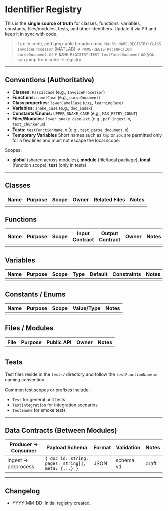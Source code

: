 # Identifier Registry

This is the **single source of truth** for classes, functions, variables, constants, files/modules, tests, and other identifiers.
Update it via PR and keep it in sync with code.

> Tip: In code, add grep-able breadcrumbs like `%% NAME-REGISTRY:CLASS InvoiceProcessor` (MATLAB), `# NAME-REGISTRY:FUNCTION parseDocument`, or `# NAME-REGISTRY:TEST testParseDocument` so you can jump from code → registry.

---

## Conventions (Authoritative)

- **Classes:** `PascalCase` (e.g., `InvoiceProcessor`)
- **Functions:** `camelCase` (e.g., `parseDocument`)
- **Class properties:** `lowerCamelCase` (e.g., `learningRate`)
- **Variables:** `snake_case` (e.g., `doc_index`)
- **Constants/Enums:** `UPPER_SNAKE_CASE` (e.g., `MAX_RETRY_COUNT`)
- **Files/Modules:** `lower_snake_case.ext` (e.g., `pdf_ingest.m`, `text_chunker.m`)
- **Tests:** `testFunctionName.m` (e.g., `test_parse_document.m`)
- **Temporary Variables** Short names such as `tmp` or `idx` are permitted only for a few lines and must not escape the local scope.

Scopes:
- **global** (shared across modules), **module** (file/local package), **local** (function scope), **test** (only in tests)

---

## Classes

| Name | Purpose | Scope | Owner | Related Files | Notes |
|------|---------|-------|-------|---------------|-------|
|  |  |  |  |  |  |

## Functions

| Name | Purpose | Scope | Input Contract | Output Contract | Owner | Notes |
|------|---------|-------|----------------|-----------------|-------|------|
|  |  |  |  |  |  |

## Variables

| Name | Purpose | Scope | Type | Default | Constraints | Notes |
|------|---------|-------|------|---------|-------------|-------|
|  |  |  |  |  |  |

## Constants / Enums

| Name | Purpose | Scope | Value/Type | Notes |
|------|---------|-------|-----------|-------|
|  |  |  |  |  |

## Files / Modules

| File | Purpose | Public API | Owner | Notes |
|------|---------|-----------|-------|------|
|  |  |  |  |  |



## Tests

Test files reside in the `tests/` directory and follow the `testFunctionName.m` naming convention.

Common test scopes or prefixes include:

- `Test` for general unit tests
- `TestIntegration` for integration scenarios
- `TestSmoke` for smoke tests


---

## Data Contracts (Between Modules)

| Producer → Consumer | Payload Schema | Format | Validation | Notes |
|--------------------|----------------|--------|-----------|-------|
| ingest → preprocess | `{ doc_id: string, pages: string[], meta: {...} }` | JSON | schema v1 | draft |

---

## Changelog

- YYYY-MM-DD: Initial registry created.

